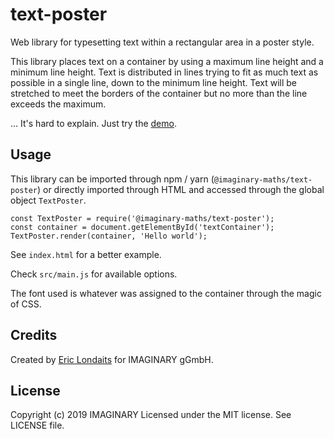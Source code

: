 # text-poster
Web library for typesetting text within a rectangular area in a poster style.

This library places text on a container by using a maximum line height and a minimum line height. Text is 
distributed in lines trying to fit as much text as possible in a single line, down to the minimum line
height. Text will be stretched to meet the borders of the container but no more than the line exceeds the
maximum.

... It's hard to explain. Just try the [demo](https://imaginary.github.io/text-poster).

## Usage

This library can be imported through npm / yarn (`@imaginary-maths/text-poster`) or directly imported
through HTML and accessed through the global object `TextPoster`.

```
const TextPoster = require('@imaginary-maths/text-poster');
const container = document.getElementById('textContainer');
TextPoster.render(container, 'Hello world');
```

See `index.html` for a better example.

Check `src/main.js` for available options.

The font used is whatever was assigned to the container through the magic of CSS.  

## Credits

Created by [Eric Londaits](https://github.com/elondaits) for IMAGINARY gGmbH. 

## License

Copyright (c) 2019 IMAGINARY
Licensed under the MIT license. See LICENSE file.
